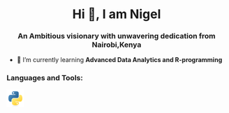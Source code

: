 <h1 align="center">Hi 👋, I am Nigel </h1>
<h3 align="center">An Ambitious visionary with unwavering dedication from Nairobi,Kenya</h3>

- 🌱 I’m currently learning **Advanced Data Analytics and R-programming**

<h3 align="left">Languages and Tools:</h3>
<p align="left"> <a href="https://www.python.org" target="_blank" rel="noreferrer"> <img src="https://raw.githubusercontent.com/devicons/devicon/master/icons/python/python-original.svg" alt="python" width="40" height="40"/> </a> </p>
